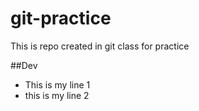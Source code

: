 # git-practice
This is repo created in git class for practice

##Dev
- This is my line 1
- this is my line 2
